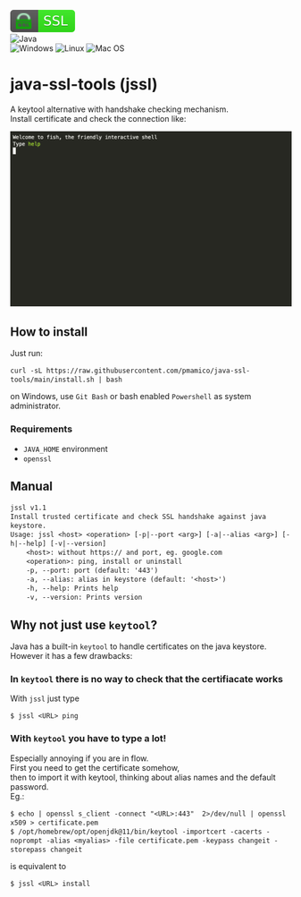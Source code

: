 ![Cert](.img/ssl.svg)  
![Java](https://img.shields.io/badge/java-%23ED8B00.svg?style=for-the-badge&logo=java&logoColor=white)  
![Windows](https://img.shields.io/badge/Windows-0078D6?style=for-the-badge&logo=windows&logoColor=white)
![Linux](https://img.shields.io/badge/Linux-FCC624?style=for-the-badge&logo=linux&logoColor=black)
![Mac OS](https://img.shields.io/badge/mac%20os-000000?style=for-the-badge&logo=macos&logoColor=F0F0F0)  

# java-ssl-tools (jssl)

A keytool alternative with handshake checking mechanism.  
Install certificate and check the connection like:

![demo](jssl.gif)




## How to install

Just run: 
```
curl -sL https://raw.githubusercontent.com/pmamico/java-ssl-tools/main/install.sh | bash
```
on Windows, use `Git Bash` or bash enabled `Powershell` as system administrator.


### Requirements

* `JAVA_HOME` environment
* `openssl`
    
## Manual
```
jssl v1.1
Install trusted certificate and check SSL handshake against java keystore.
Usage: jssl <host> <operation> [-p|--port <arg>] [-a|--alias <arg>] [-h|--help] [-v|--version]
	<host>: without https:// and port, eg. google.com
	<operation>: ping, install or uninstall
	-p, --port: port (default: '443')
	-a, --alias: alias in keystore (default: '<host>')
	-h, --help: Prints help
	-v, --version: Prints version
```

## Why not just use `keytool`?
Java has a built-in `keytool` to handle certificates on the java keystore.  
However it has a few drawbacks:
### In `keytool` there is no way to check that the certifiacate works 
With `jssl` just type
```
$ jssl <URL> ping
```
### With `keytool` you have to type a lot!
 Especially annoying if you are in flow.  
First you need to get the certificate somehow,   
then to import it with keytool, thinking about alias names and the default password.  
Eg.:
```
$ echo | openssl s_client -connect "<URL>:443"  2>/dev/null | openssl x509 > certificate.pem
$ /opt/homebrew/opt/openjdk@11/bin/keytool -importcert -cacerts -noprompt -alias <myalias> -file certificate.pem -keypass changeit -storepass changeit
```
is equivalent to 
```
$ jssl <URL> install
```
